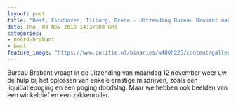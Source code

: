 ```yaml
---
layout: post
title: "Best, Eindhoven, Tilburg, Breda - Uitzending Bureau Brabant maandag 12 november"
date: Thu, 08 Nov 2018 14:37:00 GMT
categories: 
- noord-brabant 
- best 
feature_image: "https://www.politie.nl/binaries/w400h225/content/gallery/politie/nieuws/2018/november/09-ob/20181112-standupper-ehv.jpg"
---
```


Bureau Brabant vraagt in de uitzending van maandag 12 november weer uw de hulp bij het oplossen van enkele ernstige misdrijven, zoals een liquidatiepoging en een poging doodslag. Maar we hebben ook beelden van een winkeldief en een zakkenroller.
